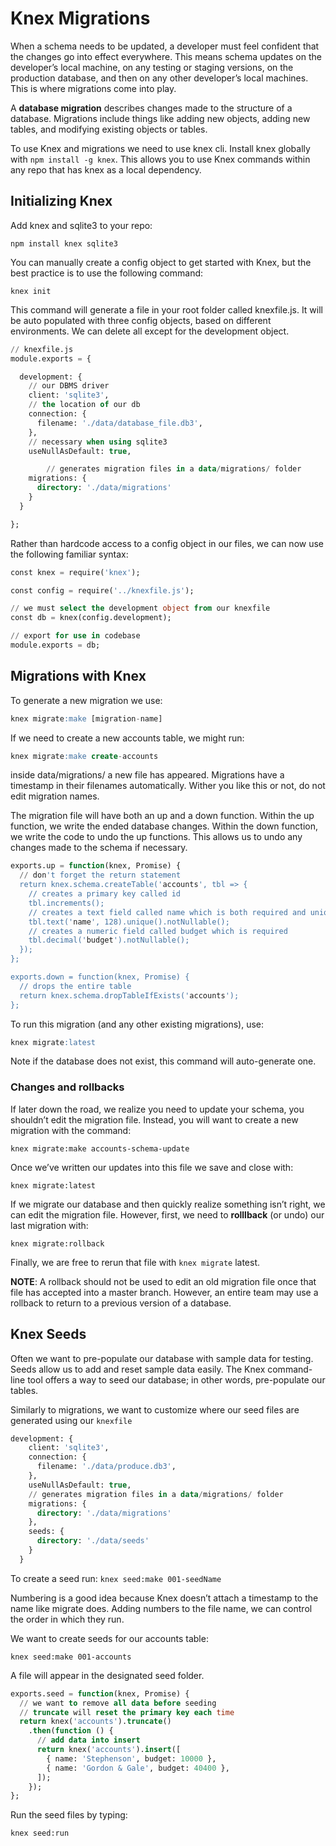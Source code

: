 # Knex Migrations

When a schema needs to be updated, a developer must feel confident that the changes go into effect everywhere. This means schema updates on the developer’s local machine, on any testing or staging versions, on the production database, and then on any other developer’s local machines. This is where migrations come into play.

A **database migration** describes changes made to the structure of a database. Migrations include things like adding new objects, adding new tables, and modifying existing objects or tables.

To use Knex and migrations we need to use knex cli. Install knex globally with `npm install -g knex`. This allows you to use Knex commands within any repo that has knex as a local dependency.

## Initializing Knex

Add knex and sqlite3 to your repo:

`npm install knex sqlite3`

You can manually create a config object to get started with Knex, but the best practice is to use the following command:

`knex init`

This command will generate a file in your root folder called knexfile.js. It will be auto populated with three config objects, based on different environments. We can delete all except for the development object.

```sql
// knexfile.js 
module.exports = {

  development: {
    // our DBMS driver
    client: 'sqlite3',
    // the location of our db
    connection: {
      filename: './data/database_file.db3',
    },
    // necessary when using sqlite3
    useNullAsDefault: true,

		// generates migration files in a data/migrations/ folder
    migrations: {
      directory: './data/migrations'
    }
  }

};
```

Rather than hardcode access to a config object in our files, we can now use the following familiar syntax:

```sql
const knex = require('knex');

const config = require('../knexfile.js');

// we must select the development object from our knexfile
const db = knex(config.development);

// export for use in codebase
module.exports = db;
```

## Migrations with Knex

To generate a new migration we use: 

```sql
knex migrate:make [migration-name]
```

If we need to create a new accounts table, we might run: 

```sql
knex migrate:make create-accounts
```

inside data/migrations/ a new file has appeared. Migrations have a timestamp in their filenames automatically. Wither you like this or not, do not edit migration names.

The migration file will have both an up and a down function. Within the up function, we write the ended database changes. Within the down function, we write the code to undo the up functions. This allows us to undo any changes made to the schema if necessary.

```sql
exports.up = function(knex, Promise) {
  // don't forget the return statement
  return knex.schema.createTable('accounts', tbl => {
    // creates a primary key called id
    tbl.increments();
    // creates a text field called name which is both required and unique
    tbl.text('name', 128).unique().notNullable();
    // creates a numeric field called budget which is required
    tbl.decimal('budget').notNullable();
  });
};

exports.down = function(knex, Promise) {
  // drops the entire table
  return knex.schema.dropTableIfExists('accounts');
};
```

To run this migration (and any other existing migrations), use: 

```sql
knex migrate:latest
```

Note if the database does not exist, this command will auto-generate one.

### Changes and rollbacks

If later down the road, we realize you need to update your schema, you shouldn’t edit the migration file. Instead, you will want to create a new migration with the command:

`knex migrate:make accounts-schema-update`

Once we’ve written our updates into this file we save and close with:

`knex migrate:latest`

If we migrate our database and then quickly realize something isn’t right, we can edit the migration file. However, first, we need to **rolllback** (or undo) our last migration with:

`knex migrate:rollback`

Finally, we are free to rerun that file with `knex migrate` latest.

**NOTE**: A rollback should not be used to edit an old migration file once that file has accepted into a master branch. However, an entire team may use a rollback to return to a previous version of a database.

## Knex Seeds

Often we want to pre-populate our database with sample data for testing. Seeds allow us to add and reset sample data easily. The Knex command-line tool offers a way to seed our database; in other words, pre-populate our tables. 

Similarly to migrations, we want to customize where our seed files are generated using our `knexfile`

```sql
development: {
    client: 'sqlite3',
    connection: {
      filename: './data/produce.db3',
    },
    useNullAsDefault: true,
    // generates migration files in a data/migrations/ folder
    migrations: {
      directory: './data/migrations'
    },
    seeds: {
      directory: './data/seeds'
    }
  }
```

To create a seed run: `knex seed:make 001-seedName`

Numbering is a good idea because Knex doesn’t attach a timestamp to the name like migrate does. Adding numbers to the file name, we can control the order in which they run.

We want to create seeds for our accounts table:

`knex seed:make 001-accounts`

A file will appear in the designated seed folder.

```sql
exports.seed = function(knex, Promise) {
  // we want to remove all data before seeding
  // truncate will reset the primary key each time
  return knex('accounts').truncate()
    .then(function () {
      // add data into insert
      return knex('accounts').insert([
        { name: 'Stephenson', budget: 10000 },
        { name: 'Gordon & Gale', budget: 40400 },
      ]);
    });
};
```

Run the seed files by typing:

`knex seed:run`